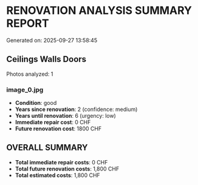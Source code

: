 # RENOVATION ANALYSIS SUMMARY REPORT
Generated on: 2025-09-27 13:58:45

## Ceilings Walls Doors
Photos analyzed: 1

### image_0.jpg
- **Condition**: good
- **Years since renovation**: 2 (confidence: medium)
- **Years until renovation**: 6 (urgency: low)
- **Immediate repair cost**: 0 CHF
- **Future renovation cost**: 1800 CHF

## OVERALL SUMMARY
- **Total immediate repair costs**: 0 CHF
- **Total future renovation costs**: 1,800 CHF
- **Total estimated costs**: 1,800 CHF